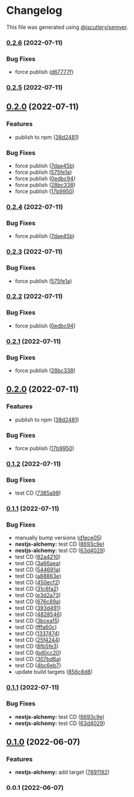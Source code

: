 # Changelog

This file was generated using [@jscutlery/semver](https://github.com/jscutlery/semver).

### [0.2.6](https://github.com/noctifer20/nestjs-modules/compare/nestjs-alchemy-0.2.5...nestjs-alchemy-0.2.6) (2022-07-11)


### Bug Fixes

* force publish ([d67777f](https://github.com/noctifer20/nestjs-modules/commit/d67777fc7ed156001a04dec378add0011fc8457d))

### [0.2.5](https://github.com/noctifer20/nestjs-modules/compare/nestjs-alchemy-0.2.0...nestjs-alchemy-0.2.5) (2022-07-11)

## [0.2.0](https://github.com/noctifer20/nestjs-modules/compare/nestjs-alchemy-0.1.2...nestjs-alchemy-0.2.0) (2022-07-11)


### Features

* publish to npm ([38d2481](https://github.com/noctifer20/nestjs-modules/commit/38d248152d6b2733ad0def3a3d771bface3f449a))


### Bug Fixes

* force publish ([7dae45b](https://github.com/noctifer20/nestjs-modules/commit/7dae45b1f1691b41bf4758a8aac623156f6b27ec))
* force publish ([575fe1a](https://github.com/noctifer20/nestjs-modules/commit/575fe1a1eeb7b4af258b07da86bcb0b4c8b0cbfb))
* force publish ([0edbc94](https://github.com/noctifer20/nestjs-modules/commit/0edbc940ef69ed0349f0260f647b2e1aa6ef165d))
* force publish ([28bc338](https://github.com/noctifer20/nestjs-modules/commit/28bc338f8f053c547825a1bb94a3de41ab4a28c2))
* force publish ([17b9950](https://github.com/noctifer20/nestjs-modules/commit/17b99503c9c9478abbb2a510b3baa4e0f1a21ca1))

### [0.2.4](https://github.com/noctifer20/nestjs-modules/compare/nestjs-alchemy-0.2.3...nestjs-alchemy-0.2.4) (2022-07-11)


### Bug Fixes

* force publish ([7dae45b](https://github.com/noctifer20/nestjs-modules/commit/7dae45b1f1691b41bf4758a8aac623156f6b27ec))

### [0.2.3](https://github.com/noctifer20/nestjs-modules/compare/nestjs-alchemy-0.2.2...nestjs-alchemy-0.2.3) (2022-07-11)


### Bug Fixes

* force publish ([575fe1a](https://github.com/noctifer20/nestjs-modules/commit/575fe1a1eeb7b4af258b07da86bcb0b4c8b0cbfb))

### [0.2.2](https://github.com/noctifer20/nestjs-modules/compare/nestjs-alchemy-0.2.1...nestjs-alchemy-0.2.2) (2022-07-11)


### Bug Fixes

* force publish ([0edbc94](https://github.com/noctifer20/nestjs-modules/commit/0edbc940ef69ed0349f0260f647b2e1aa6ef165d))

### [0.2.1](https://github.com/noctifer20/nestjs-modules/compare/nestjs-alchemy-0.2.0...nestjs-alchemy-0.2.1) (2022-07-11)


### Bug Fixes

* force publish ([28bc338](https://github.com/noctifer20/nestjs-modules/commit/28bc338f8f053c547825a1bb94a3de41ab4a28c2))

## [0.2.0](https://github.com/noctifer20/nestjs-modules/compare/nestjs-alchemy-0.1.2...nestjs-alchemy-0.2.0) (2022-07-11)


### Features

* publish to npm ([38d2481](https://github.com/noctifer20/nestjs-modules/commit/38d248152d6b2733ad0def3a3d771bface3f449a))


### Bug Fixes

* force publish ([17b9950](https://github.com/noctifer20/nestjs-modules/commit/17b99503c9c9478abbb2a510b3baa4e0f1a21ca1))

### [0.1.2](https://github.com/noctifer20/nestjs-modules/compare/nestjs-alchemy-0.1.1...nestjs-alchemy-0.1.2) (2022-07-11)


### Bug Fixes

* test CD ([7385a98](https://github.com/noctifer20/nestjs-modules/commit/7385a9814c6678cd290103f7e9409ceefb209fd6))

### [0.1.1](https://github.com/noctifer20/nestjs-modules/compare/nestjs-alchemy-0.1.0...nestjs-alchemy-0.1.1) (2022-07-11)


### Bug Fixes

* manually bump versions ([d1ece05](https://github.com/noctifer20/nestjs-modules/commit/d1ece051f35448fbb057ec4d61a0585b9ba27e75))
* **nestjs-alchemy:** test CD ([8693c9e](https://github.com/noctifer20/nestjs-modules/commit/8693c9ea8b82855ac7463704d0770d2cf2b99256))
* **nestjs-alchemy:** test CD ([63d4029](https://github.com/noctifer20/nestjs-modules/commit/63d4029b7e14c1c959e915f46a1d9efd490ec21b))
* test CD ([82a4210](https://github.com/noctifer20/nestjs-modules/commit/82a4210c07447b29c90866a7f6be74d673347da7))
* test CD ([3a66aea](https://github.com/noctifer20/nestjs-modules/commit/3a66aea4a5a8893d429d6e8ec2dd8e06bcf4fe35))
* test CD ([544691a](https://github.com/noctifer20/nestjs-modules/commit/544691a670383de4e0aa9e50c44c1814823e5bea))
* test CD ([a88863e](https://github.com/noctifer20/nestjs-modules/commit/a88863ef4dbda116bef37c9ec6aa38934b3a1dc3))
* test CD ([450ecf2](https://github.com/noctifer20/nestjs-modules/commit/450ecf28a770b126d77fffdfd3bed839878331dc))
* test CD ([31c6fa2](https://github.com/noctifer20/nestjs-modules/commit/31c6fa2bf234b3e12eb97b6879ede49bb0d92fb1))
* test CD ([e3d2a73](https://github.com/noctifer20/nestjs-modules/commit/e3d2a73a0f62f6f23e97f551e9f0f2603b19f34b))
* test CD ([676c89a](https://github.com/noctifer20/nestjs-modules/commit/676c89a954fef381cd0977bc32b0166df0cffce9))
* test CD ([393d491](https://github.com/noctifer20/nestjs-modules/commit/393d49166351f72e725bf31cdc01a9ac68b2474d))
* test CD ([4828546](https://github.com/noctifer20/nestjs-modules/commit/4828546af4ed9a89d4b27cac045bb2fffbb3bac9))
* test CD ([3bcea15](https://github.com/noctifer20/nestjs-modules/commit/3bcea1501d1cd076912f96dc319d93160f8436af))
* test CD ([fffa60c](https://github.com/noctifer20/nestjs-modules/commit/fffa60c369e3b651bf454d7a8e546e508a138653))
* test CD ([1337474](https://github.com/noctifer20/nestjs-modules/commit/13374741575161b7fe057f58775dda0346bce679))
* test CD ([25f4244](https://github.com/noctifer20/nestjs-modules/commit/25f4244aad257c30cf4eb24096d4b68dbaee7732))
* test CD ([8fb5fe3](https://github.com/noctifer20/nestjs-modules/commit/8fb5fe3241dc97ce42b85787c2837ab81d666a61))
* test CD ([bd0cc20](https://github.com/noctifer20/nestjs-modules/commit/bd0cc204e90a472198dfbfde5bf8117e29fe4cf5))
* test CD ([307bd6a](https://github.com/noctifer20/nestjs-modules/commit/307bd6a30a23c1b04dbb7d5888dcad214655c3e7))
* test CD ([4bc6eb7](https://github.com/noctifer20/nestjs-modules/commit/4bc6eb767e8da5a4a87010b233a351245b3bb76b))
* update build targets ([856c8d8](https://github.com/noctifer20/nestjs-modules/commit/856c8d8e433b2dad91bbd1b873e8555319af2bc1))

### [0.1.1](https://github.com/noctifer20/nestjs-modules/compare/nestjs-alchemy-0.1.0...nestjs-alchemy-0.1.1) (2022-07-11)


### Bug Fixes

* **nestjs-alchemy:** test CD ([8693c9e](https://github.com/noctifer20/nestjs-modules/commit/8693c9ea8b82855ac7463704d0770d2cf2b99256))
* **nestjs-alchemy:** test CD ([63d4029](https://github.com/noctifer20/nestjs-modules/commit/63d4029b7e14c1c959e915f46a1d9efd490ec21b))

## [0.1.0](https://github.com/noctifer20/nestjs-modules/compare/nestjs-alchemy-0.0.1...nestjs-alchemy-0.1.0) (2022-06-07)


### Features

* **nestjs-alchemy:** add target ([7891192](https://github.com/noctifer20/nestjs-modules/commit/78911928ee74b969d400a294e0f39b53919037c1))

### 0.0.1 (2022-06-07)
